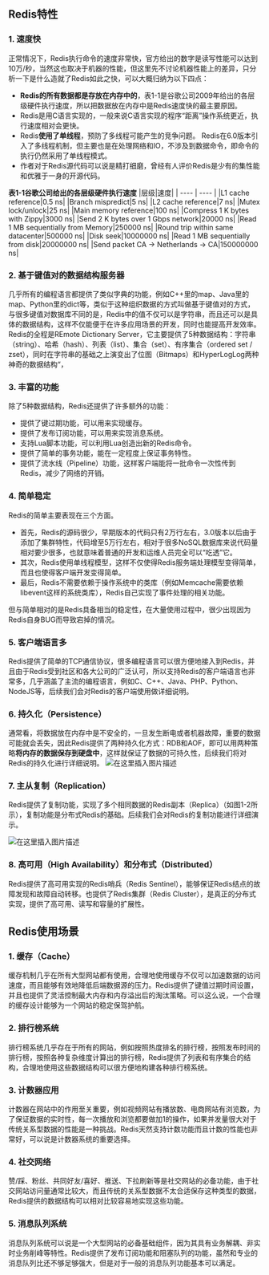 ﻿## Redis特性
### 1. 速度快
正常情况下，Redis执行命令的速度非常快，官方给出的数字是读写性能可以达到10万/秒，当然这也取决于机器的性能，但这里先不讨论机器性能上的差异，只分析一下是什么造就了Redis如此之快，可以大概归纳为以下四点：
- **Redis的所有数据都是存放在内存中的**，表1-1是谷歌公司2009年给出的各层级硬件执行速度，所以把数据放在内存中是Redis速度快的最主要原因。
- Redis是用C语言实现的，一般来说C语言实现的程序“距离”操作系统更近，执行速度相对会更快。
- Redis**使用了单线程**，预防了多线程可能产生的竞争问题。
Redis在6.0版本引入了多线程机制，但主要也是在处理网络和IO，不涉及到数据命令，即命令的执行仍然采用了单线程模式。
- 作者对于Redis源代码可以说是精打细磨，曾经有人评价Redis是少有的集性能和优雅于一身的开源代码。

**表1-1谷歌公司给出的各层级硬件执行速度**
|层级|速度|
| ---- | ---- |
|L1 cache reference|0.5 ns|
|Branch mispredict|5 ns|
|L2 cache reference|7 ns|
|Mutex lock/unlock|25 ns|
|Main memory reference|100 ns|
|Compress 1 K bytes with Zippy|3000 ns|
|Send 2 K bytes over 1 Gbps network|20000 ns|
|Read 1 MB sequentially from Memory|250000 ns|
|Round trip within same datacenter|500000 ns|
|Disk seek|10000000 ns|
|Read 1 MB sequentially from disk|20000000 ns|
|Send packet CA -> Netherlands -> CA|150000000 ns|

### 2. 基于键值对的数据结构服务器
几乎所有的编程语言都提供了类似字典的功能，例如C++里的map、Java里的map、Python里的dict等，类似于这种组织数据的方式叫做基于键值对的方式，
与很多键值对数据库不同的是，Redis中的值不仅可以是字符串，而且还可以是具体的数据结构，这样不仅能便于在许多应用场景的开发，同时也能提高开发效率。
Redis的全程是REmote Dictionary Server，它主要提供了5种数据结构：字符串（string）、哈希（hash）、列表（list）、集合（set）、有序集合（ordered set / zset），同时在字符串的基础之上演变出了位图（Bitmaps）和HyperLogLog两种神奇的数据结构“，
### 3. 丰富的功能
除了5种数据结构，Redis还提供了许多额外的功能：
- 提供了键过期功能，可以用来实现缓存。
- 提供了发布订阅功能，可以用来实现消息系统。
- 支持Lua脚本功能，可以利用Lua创造出新的Redis命令。
- 提供了简单的事务功能，能在一定程度上保证事务特性。
- 提供了流水线（Pipeline）功能，这样客户端能将一批命令一次性传到Redis，减少了网络的开销。

### 4. 简单稳定
Redis的简单主要表现在三个方面。
- 首先，Redis的源码很少，早期版本的代码只有2万行左右，3.0版本以后由于添加了集群特性，代码增至5万行左右，相对于很多NoSQL数据库来说代码量相对要少很多，也就意味着普通的开发和运维人员完全可以“吃透”它。
- 其次，Redis使用单线程模型，这样不仅使得Redis服务端处理模型变得简单，而且也使得客户端开发变得简单。
- 最后，Redis不需要依赖于操作系统中的类库（例如Memcache需要依赖libevent这样的系统类库），Redis自己实现了事件处理的相关功能。

但与简单相对的是Redis具备相当的稳定性，在大量使用过程中，很少出现因为Redis自身BUG而导致宕掉的情况。

### 5. 客户端语言多
Redis提供了简单的TCP通信协议，很多编程语言可以很方便地接入到Redis，并且由于Redis受到社区和各大公司的广泛认可，所以支持Redis的客户端语言也非常多，几乎涵盖了主流的编程语言，例如C、C++、Java、PHP、Python、NodeJS等，后续我们会对Redis的客户端使用做详细说明。

### 6. 持久化（Persistence）
通常看，将数据放在内存中是不安全的，一旦发生断电或者机器故障，重要的数据可能就会丢失，因此Redis提供了两种持久化方式：RDB和AOF，即可以用两种策略**将内存的数据保存到硬盘中**，这样就保证了数据的可持久性，后续我们将对Redis的持久化进行详细说明。
![在这里插入图片描述](https://i-blog.csdnimg.cn/direct/616ba025b79441ecadfdf266417ac5c8.png)

### 7. 主从复制（Replication）
Redis提供了复制功能，实现了多个相同数据的Redis副本（Replica）（如图1-2所示），复制功能是分布式Redis的基础。后续我们会对Redis的复制功能进行详细演示。

![在这里插入图片描述](https://i-blog.csdnimg.cn/direct/8536b1a59be342bbb1d4f0be8bc9758e.png)


### 8. 高可用（High Availability）和分布式（Distributed）
Redis提供了高可用实现的Redis哨兵（Redis Sentinel），能够保证Redis结点的故障发现和故障自动转移。也提供了Redis集群（Redis Cluster），是真正的分布式实现，提供了高可用、读写和容量的扩展性。

## Redis使用场景

### 1. 缓存（Cache）
缓存机制几乎在所有大型网站都有使用，合理地使用缓存不仅可以加速数据的访问速度，而且能够有效地降低后端数据源的压力。Redis提供了键值过期时间设置，并且也提供了灵活控制最大内存和内存溢出后的淘汰策略。可以这么说，一个合理的缓存设计能够为一个网站的稳定保驾护航。

### 2. 排行榜系统
排行榜系统几乎存在于所有的网站，例如按照热度排名的排行榜，按照发布时间的排行榜，按照各种复杂维度计算出的排行榜，Redis提供了列表和有序集合的结构，合理地使用这些数据结构可以很方便地构建各种排行榜系统。

### 3. 计数器应用
计数器在网站中的作用至关重要，例如视频网站有播放数、电商网站有浏览数，为了保证数据的实时性，每一次播放和浏览都要做加1的操作，如果并发量很大对于传统关系型数据的性能是一种挑战。Redis天然支持计数功能而且计数的性能也非常好，可以说是计数器系统的重要选择。

### 4. 社交网络
赞/踩、粉丝、共同好友/喜好、推送、下拉刷新等是社交网站的必备功能，由于社交网站访问量通常比较大，而且传统的关系型数据不太合适保存这种类型的数据，Redis提供的数据结构可以相对比较容易地实现这些功能。

### 5. 消息队列系统
消息队列系统可以说是一个大型网站的必备基础组件，因为其具有业务解耦、非实时业务削峰等特性。Redis提供了发布订阅功能和阻塞队列的功能，虽然和专业的消息队列比还不够足够强大，但是对于一般的消息队列功能基本可以满足。


